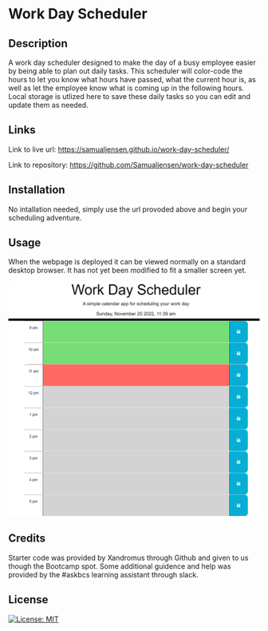 # Work Day Scheduler

## Description

A work day scheduler designed to make the day of a busy employee easier by being able to plan out daily tasks. This scheduler will color-code the hours to let you know what hours have passed, what the current hour is, as well as let the employee know what is coming up in the following hours. Local storage is utlized here to save these daily tasks so you can edit and update them as needed. 

## Links 

Link to live url: https://samualjensen.github.io/work-day-scheduler/

Link to repository: https://github.com/Samualjensen/work-day-scheduler

## Installation

No intallation needed, simply use the url provoded above and begin your scheduling adventure.

## Usage

When the webpage is deployed it can be viewed normally on a standard desktop browser. It has not yet been modified to fit a smaller screen yet.

![img](./Assets/images/work-day-scheduler-screenshot.png)

## Credits 

Starter code was provided by Xandromus through Github and given to us though the Bootcamp spot. Some additional guidence and help was provided by the #askbcs learning assistant through slack.


## License

[![License: MIT](https://img.shields.io/badge/License-MIT-yellow.svg)](https://opensource.org/licenses/MIT)

